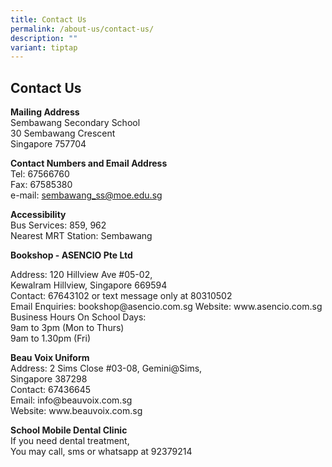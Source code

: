 ```yaml
---
title: Contact Us
permalink: /about-us/contact-us/
description: ""
variant: tiptap
---
```

<h2>Contact Us</h2><p><strong>Mailing Address</strong><br>Sembawang Secondary School<br>30 Sembawang Crescent<br>Singapore 757704</p><p><strong>Contact Numbers and Email Address</strong><br>Tel: 67566760<br>Fax: 67585380<br>e-mail:&nbsp;<a href="mailto:sembawang_ss@moe.edu.sg" rel="noopener noreferrer nofollow" target="_blank">sembawang_ss@moe.edu.sg</a></p><p><strong>Accessibility</strong><br>Bus Services: 859, 962<br>Nearest MRT Station: Sembawang</p><p><strong>Bookshop - ASENCIO Pte Ltd</strong></p><p>Address: 120 Hillview Ave #05-02, <br>Kewalram Hillview, Singapore 669594<br>Contact: 67643102 or text message only at 80310502<br>Email Enquiries: bookshop@asencio.com.sg Website: www.asencio.com.sg<br>Business Hours On School Days:<br>9am to 3pm (Mon to Thurs)<br>9am to 1.30pm (Fri)</p><p><strong>Beau Voix Uniform</strong><br>Address: 2 Sims Close #03-08, Gemini@Sims, <br>Singapore 387298<br>Contact: 67436645<br>Email: info@beauvoix.com.sg<br>Website: www.beauvoix.com.sg</p><p><strong>School Mobile Dental Clinic</strong><br>If you need dental treatment,<br>You may call,&nbsp;sms or whatsapp at 92379214</p>